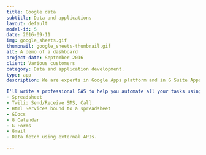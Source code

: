 ```yaml
---
title: Google data
subtitle: Data and applications
layout: default
modal-id: 5
date: 2016-09-11
img: google_sheets.gif
thumbnail: google_sheets-thumbnail.gif
alt: A demo of a dashboard
project-date: September 2016
client: Various customers
category: Data and application development.
type: app
description: We are experts in Google Apps platform and in G Suite Apps. You are on the right place.

I'll write a professional GAS to help you automate all your tasks using technologies like:
- Spreadsheet
- Twilio Send/Receive SMS, Call.
- Html Services bound to a spreadsheet
- GDocs
- G Calendar
- G Forms
- Gmail
- Data fetch using external APIs.

---
```

